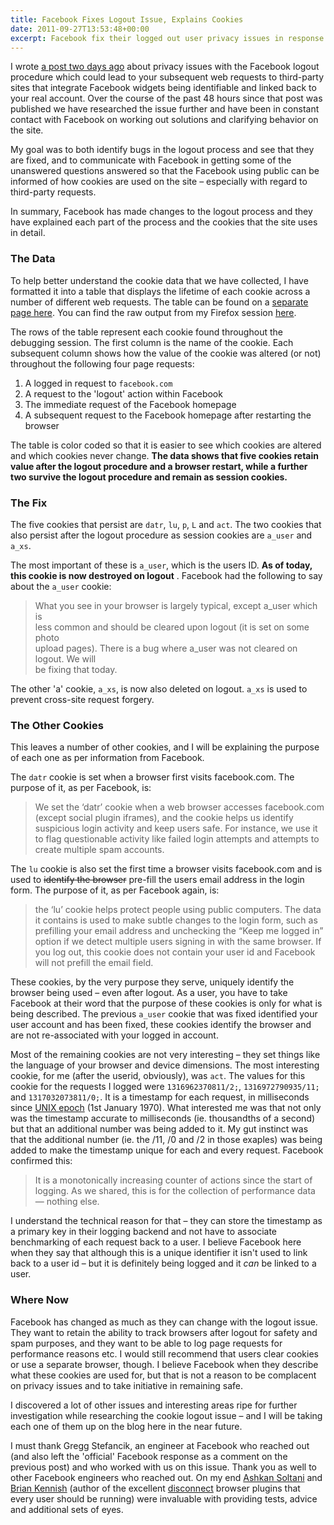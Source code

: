 ```yaml
---
title: Facebook Fixes Logout Issue, Explains Cookies
date: 2011-09-27T13:53:48+00:00
excerpt: Facebook fix their logged out user privacy issues in response to my earlier post
---
```



I wrote [a post two days ago](/post/logging-out-of-facebook-is-not-enough) about privacy issues with the Facebook logout procedure which could lead to your subsequent web requests to third-party sites that integrate Facebook widgets being identifiable and linked back to your real account. Over the course of the past 48 hours since that post was published we have researched the issue further and have been in constant contact with Facebook on working out solutions and clarifying behavior on the site.

My goal was to both identify bugs in the logout process and see that they are fixed, and to communicate with Facebook in getting some of the unanswered questions answered so that the Facebook using public can be informed of how cookies are used on the site – especially with regard to third-party requests.

In summary, Facebook has made changes to the logout process and they have explained each part of the process and the cookies that the site uses in detail.

### The Data

To help better understand the cookie data that we have collected, I have formatted it into a table that displays the lifetime of each cookie across a number of different web requests. The table can be found on a [separate page here](/fb-table.html). You can find the raw output from my Firefox session [here](/fb-headers.txt).

The rows of the table represent each cookie found throughout the debugging session. The first column is the name of the cookie. Each subsequent column shows how the value of the cookie was altered (or not) throughout the following four page requests:

1. A logged in request to `facebook.com`
1. A request to the 'logout' action within Facebook
1. The immediate request of the Facebook homepage
1. A subsequent request to the Facebook homepage after restarting the browser

The table is color coded so that it is easier to see which cookies are altered and which cookies never change. **The data shows that five cookies retain value after the logout procedure and a browser restart, while a further two survive the logout procedure and remain as session cookies.**

### The Fix

The five cookies that persist are `datr`, `lu`, `p`, `L` and `act`. The two cookies that also persist after the logout procedure as session cookies are `a_user` and `a_xs`.

The most important of these is `a_user`, which is the users ID. **As of today, this cookie is now destroyed on logout** . Facebook had the following to say about the `a_user` cookie:

> What you see in your browser is largely typical, except a_user which is<br/>
less common and should be cleared upon logout (it is set on some photo<br/>
upload pages). There is a bug where a_user was not cleared on logout. We will<br/>
be fixing that today.

The other 'a' cookie, `a_xs`, is now also deleted on logout. `a_xs` is used to prevent cross-site request forgery.

### The Other Cookies

This leaves a number of other cookies, and I will be explaining the purpose of each one as per information from Facebook.

The `datr` cookie is set when a browser first visits facebook.com. The purpose of it, as per Facebook, is:

> We set the ‘datr’ cookie when a web browser accesses facebook.com (except social plugin iframes), and the cookie helps us identify suspicious login activity and keep users safe. For instance, we use it to flag questionable activity like failed login attempts and attempts to create multiple spam accounts.

The `lu` cookie is also set the first time a browser visits facebook.com and is used to <s>identify the browser</s> pre-fill the users email address in the login form. The purpose of it, as per Facebook again, is:

> the ‘lu’ cookie helps protect people using public computers. The data it contains is used to make subtle changes to the login form, such as prefilling your email address and unchecking the “Keep me logged in” option if we detect multiple users signing in with the same browser. If you log out, this cookie does not contain your user id and Facebook will not prefill the email field.

These cookies, by the very purpose they serve, uniquely identify the browser being used – even after logout. As a user, you have to take Facebook at their word that the purpose of these cookies is only for what is being described. The previous `a_user` cookie that was fixed identified your user account and has been fixed, these cookies identify the browser and are not re-associated with your logged in account.

Most of the remaining cookies are not very interesting – they set things like the language of your browser and device dimensions. The most interesting cookie, for me (after the userid, obviously), was `act`. The values for this cookie for the requests I logged were `1316962370811/2;`, `1316972790935/11;` and `1317032073811/0;`. It is a timestamp for each request, in milliseconds since [UNIX epoch](http://en.wikipedia.org/wiki/Unix_time) (1st January 1970). What interested me was that not only was the timestamp accurate to milliseconds (ie. thousandths of a second) but that an additional number was being added to it. My gut instinct was that the additional number (ie. the /11, /0 and /2 in those exaples) was being added to make the timestamp unique for each and every request. Facebook confirmed this:

> It is a monotonically increasing counter of actions since the start of logging. As we shared, this is for the collection of performance data — nothing else.

I understand the technical reason for that – they can store the timestamp as a primary key in their logging backend and not have to associate benchmarking of each request back to a user. I believe Facebook here when they say that although this is a unique identifier it isn't used to link back to a user id – but it is definitely being logged and it *can* be linked to a user.

### Where Now

Facebook has changed as much as they can change with the logout issue. They want to retain the ability to track browsers after logout for safety and spam purposes, and they want to be able to log page requests for performance reasons etc. I would still recommend that users clear cookies or use a separate browser, though. I believe Facebook when they describe what these cookies are used for, but that is not a reason to be complacent on privacy issues and to take initiative in remaining safe.

I discovered a lot of other issues and interesting areas ripe for further investigation while researching the cookie logout issue – and I will be taking each one of them up on the blog here in the near future.

I must thank Gregg Stefancik, an engineer at Facebook who reached out (and also left the 'official' Facebook response as a comment on the previous post) and who worked with us on this issue. Thank you as well to other Facebook engineers who reached out. On my end [Ashkan Soltani](http://ashkansoltani.org/) and [Brian Kennish](http://twitter.com/byoogle) (author of the excellent [disconnect](http://disconnect.me/) browser plugins that every user should be running) were invaluable with providing tests, advice and additional sets of eyes.

